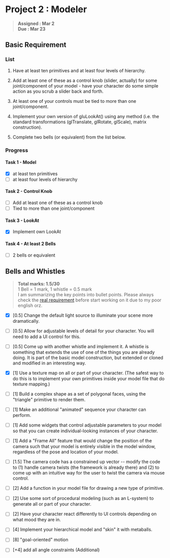 # Project 2 : Modeler
> **Assigned : Mar 2** \
> **Due : Mar 23**

## Basic Requirement

### List
1. Have at least ten primitives and at least four levels of hierarchy.
   
2. Add at least one of these as a control knob (slider, actually) for some joint/component of your model - have your character do some simple action as you scrub a slider back and forth.
   
3. At least one of your controls must be tied to more than one joint/component.
   
4. Implement your own version of gluLookAt() using any method (i.e. the standard transformations (glTranslate, glRotate, glScale), matrix construction). 

5. Complete two bells (or equivalent) from the list below.

### Progress
#### Task 1 - Model
- [X] at least ten primitives
- [ ] at least four levels of hierarchy

#### Task 2 - Control Knob
- [ ] Add at least one of these as a control knob
- [ ] Tied to more than one joint/component

#### Task 3 - LookAt
- [X] Implement own LookAt

#### Task 4 - At least 2 Bells
- [ ] 2 bells or equivalent


## Bells and Whistles
> **Total marks: 1.5/30** \
> 1 Bell = 1 mark, 1 whistle = 0.5 mark\
> I am summarizing the key points into bullet points. Please always check the [real requirement](https://course.cse.ust.hk/comp4411/Password_Only/projects/modeler/index.html) before start working on it due to my poor english orz.

- [X] [0.5] Change the default light source to illuminate your scene more dramatically.
- [ ] [0.5] Allow for adjustable levels of detail for your character. You will need to add a UI control for this.
- [ ] [0.5] Come up with another whistle and implement it.  A whistle is something that extends the use of one of the things you are already doing.  It is part of the basic model construction, but extended or cloned and modified in an interesting way.
- [X] [1] Use a texture map on all or part of your character. (The safest way to do this is to implement your own primitives inside your model file that do texture mapping.)
- [ ] [1] Build a complex shape as a set of polygonal faces, using the "triangle" primitive to render them.
- [ ] [1] Make an additional "animated" sequence your character can perform.

- [ ] [1] Add some widgets that control adjustable parameters to your model so that you can create individual-looking instances of your character. 
- [ ] [1] Add a "Frame All" feature that would change the position of the camera such that your model is entirely visible in the model window, regardless of the pose and location of your model. 
- [ ] [1.5] The camera code has a constrained up vector -- modify the code to (1) handle camera twists (the framework is already there) and (2) to come up with an intuitive way for the user to twist the camera via mouse control.
- [ ] [2] Add a function in your model file for drawing a new type of primitive.

- [ ] [2] Use some sort of procedural modeling (such as an L-system) to generate all or part of your character.
- [ ] [2] Have your character react differently to UI controls depending on what mood they are in.

- [ ] [4] Implement your hierarchical model and "skin" it with metaballs.
- [ ] [8] "goal-oriented" motion
- [ ] [+4] add all angle constraints (Additional)

